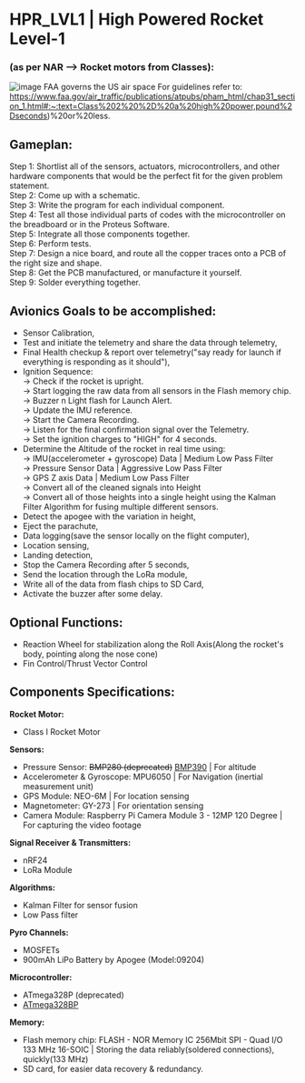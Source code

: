 # HPR_LVL1 | High Powered Rocket Level-1
### (as per NAR --> Rocket motors from Classes):
![image](https://github.com/yup-VARUN/L1Rocket/assets/110617721/90c8edc8-8cfb-430f-9047-7eff27ad1070)
FAA governs the US air space For guidelines refer to: https://www.faa.gov/air_traffic/publications/atpubs/pham_html/chap31_section_1.html#:~:text=Class%202%20%2D%20a%20high%20power,pound%2Dseconds)%20or%20less.


## Gameplan:
Step 1: Shortlist all of the sensors, actuators, microcontrollers, and other hardware components that would be the perfect fit for the given problem statement.<br>
Step 2: Come up with a schematic.<br>
Step 3: Write the program for each individual component.<br>
Step 4: Test all those individual parts of codes with the microcontroller on the breadboard or in the Proteus Software.<br>
Step 5: Integrate all those components together.<br>
Step 6: Perform tests.<br>
Step 7: Design a nice board, and route all the copper traces onto a PCB of the right size and shape.<br>
Step 8: Get the PCB manufactured, or manufacture it yourself.<br>
Step 9: Solder everything together.<br>

## Avionics Goals to be accomplished:
- Sensor Calibration,
- Test and initiate the telemetry and share the data through telemetry,
- Final Health checkup & report over telemetry("say ready for launch if everything is responding as it should"),
- Ignition Sequence: <br>
  -> Check if the rocket is upright.<br>
  -> Start logging the raw data from all sensors in the Flash memory chip.<br>
  -> Buzzer n Light flash for Launch Alert. <br>
  -> Update the IMU reference. <br>
  -> Start the Camera Recording. <br>
  -> Listen for the final confirmation signal over the Telemetry. <br>
  -> Set the ignition charges to "HIGH" for 4 seconds.
- Determine the Altitude of the rocket in real time using: <br>
  -> IMU(accelerometer + gyroscope) Data | Medium Low Pass Filter<br> 
  -> Pressure Sensor Data | Aggressive Low Pass Filter<br>
  -> GPS Z axis Data | Medium Low Pass Filter<br>
  -> Convert all of the cleaned signals into Height<br>
  -> Convert all of those heights into a single height using the Kalman Filter Algorithm for fusing multiple different sensors.
- Detect the apogee with the variation in height,
- Eject the parachute,
- Data logging(save the sensor locally on the flight computer),
- Location sensing,
- Landing detection,
- Stop the Camera Recording after 5 seconds,
- Send the location through the LoRa module,
- Write all of the data from flash chips to SD Card,
- Activate the buzzer after some delay.

## Optional Functions:
- Reaction Wheel for stabilization along the Roll Axis(Along the rocket's body, pointing along the nose cone)
- Fin Control/Thrust Vector Control

## Components Specifications:

__Rocket Motor:__
- Class I Rocket Motor

__Sensors:__
- Pressure Sensor: ~~BMP280 (deprecated)~~ [BMP390](https://www.adafruit.com/product/4816) | For altitude
- Accelerometer & Gyroscope: MPU6050 | For Navigation (inertial measurement unit)
- GPS Module: NEO-6M | For location sensing
- Magnetometer: GY-273 | For orientation sensing
- Camera Module: Raspberry Pi Camera Module 3 - 12MP 120 Degree | For capturing the video footage

__Signal Receiver & Transmitters:__
- nRF24
- LoRa Module

__Algorithms:__
- Kalman Filter for sensor fusion
- Low Pass filter

__Pyro Channels:__
- MOSFETs
- 900mAh LiPo Battery by Apogee (Model:09204)

__Microcontroller:__
- ATmega328P (deprecated)
- [ATmega328BP](https://www.microchip.com/en-us/product/atmega328pb)

__Memory:__
- Flash memory chip: FLASH - NOR Memory IC 256Mbit SPI - Quad I/O 133 MHz 16-SOIC | Storing the data reliably(soldered connections), quickly(133 MHz)
- SD card, for easier data recovery & redundancy.
